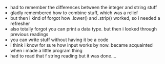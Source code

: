 - had to remember the differences between the integer and string stuff
- gladly remembered how to combine stuff, which was a relief
- but then i kind of forgot how .lower() and .strip() worked, so i needed a refresher
- also totally forgot you can print a data type. but then i looked through previous readings
- you can write stuff without having it be a code
- i think i know for sure how input works by now. became acquainted when i made a little program thing
- had to read that f string reading but it was done....
